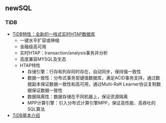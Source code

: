 ## newSQL


### TiDB
- [TiDB特性：全新的一栈式实时HTAP数据库](https://cn.pingcap.com/contact-us-now/?utm_source=baidu&utm_medium=cpc&utm_campaign=pcpp&utm_term=000072&bd_vid=8354723405391284863)
  - 一键水平扩容或伸缩
  - 金融级高可用
  - 实时HTAP：transaction/analysis事务并分析
  - 高度兼容MYSQL及生态
  - HTAP特性
    - 存储引擎：行存和列存同时存在，自动同步，保持强一致性
    - 数据一致性：分布式事务型键值数据库，满足ACID事务支持，通过数据副本保证数据一致性和高可用，通过Multi-Raft Learner协议复制数据保证数据一致性
    - 数据隔离性：数据存储在不同机器上，保证资源隔离
    - MPP计算引擎：引入分布式计算引擎MPP，保证高性能、高吞吐的SQL算法
- [TiDB基本介绍](https://www.jianshu.com/p/f076eab48a3a)
